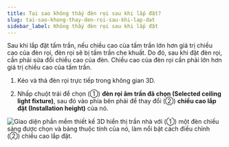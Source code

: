 ```yaml
---
title: Tại sao không thấy đèn rọi sau khi lắp đặt?
slug: tai-sao-khong-thay-den-roi-sau-khi-lap-dat
sidebar_label: Không thấy đèn rọi sau khi lắp đặt
---
```


Sau khi lắp đặt tấm trần, nếu chiều cao của tấm trần lớn hơn giá trị chiều cao của đèn rọi, đèn rọi sẽ bị tấm trần che khuất. Do đó, sau khi đặt đèn rọi, cần phải sửa đổi chiều cao của đèn. Chiều cao của đèn rọi cần phải lớn hơn giá trị chiều cao của tấm trần.

1. Kéo và thả đèn rọi trực tiếp trong không gian 3D.

2. Nhấp chuột trái để chọn (①) **đèn rọi âm trần đã chọn (Selected ceiling light fixture)**, sau đó vào phía bên phải để thay đổi (②) **chiều cao lắp đặt (Installation height)** của nó.

![Giao diện phần mềm thiết kế 3D hiển thị trần nhà với (①) một đèn chiếu sáng được chọn và bảng thuộc tính của nó, làm nổi bật cách điều chỉnh (②) chiều cao lắp đặt.](https://storage.googleapis.com/jegavn_kb/images/5fd763d2-07b7-46a0-b1df-eda484d7e3b1.png)